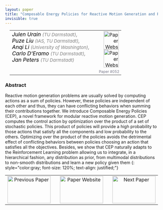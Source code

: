 ```yaml
---
layout: paper
title: "Composable Energy Policies for Reactive Motion Generation and Reinforcement Learning "
invisible: true
---
```

<table width = "95%" style="padding-left: 15px; margin-left: auto; margin-right: 10px;">
<tr><td style = "vertical-align: top; padding-right: 25px;" rowspan="2">
<span style="color:black; font-size: 110%;"><i>
Julen Urain <span style="color:gray; font-size: 85%">(TU Darmstadt)</span><span style="color:gray; font-size: 100%">,</span><br>  Puze Liu <span style="color:gray; font-size: 85%">(IAS, TU Darmstadt)</span><span style="color:gray; font-size: 100%">,</span><br>  Anqi Li <span style="color:gray; font-size: 85%">(University of Washington)</span><span style="color:gray; font-size: 100%">,</span><br>  Carlo D'Eramo <span style="color:gray; font-size: 85%">(TU Darmstadt)</span><span style="color:gray; font-size: 100%">,</span><br>  Jan Peters <span style="color:gray; font-size: 85%">(TU Darmstadt)</span>
</i></span>
</td>
<td style="text-align: right;"><a href="http://www.roboticsproceedings.org/rss17/p052.pdf"><img src="{{ site.baseurl }}/images/paper_link.png" alt="Paper Website" width = "50"  height = "60"/></a><br> <a href="https://sites.google.com/view/composable-energy-policies/home"><img src="{{ site.baseurl }}/images/website_link.png" alt="Paper Website" width = "50"  height = "60"/></a><br>    </td>
</tr>
<tr>
<td style="color:#777789; text-align:right; font-size: 75%; margin-right:10px;">Paper&nbsp;#052</td>
</tr>
</table>


### Abstract
Reactive motion generation problems are usually solved by computing actions as a sum of policies. However, these policies are independent of each other and thus, they can have conflicting behaviors when summing their contributions together. We introduce Composable Energy Policies (CEP), a novel framework for modular reactive motion generation. CEP computes the control action by optimization over the product of a set of stochastic policies. This product of policies will provide a high probability to those actions that satisfy all the components and low probability to the others. Optimizing over the product of the policies avoids the detrimental effect of conflicting behaviors between policies choosing an action that satisfies all the objectives.  Besides, we show that CEP naturally adapts to the Reinforcement Learning problem allowing us to integrate, in a hierarchical fashion, any distribution as prior, from multimodal distributions to non-smooth distributions and learn a new policy given them
{: style="color:gray; font-size: 120%; text-align: justified;"}



<table width="100%">
 <tr>
    <td style="width: 30%; text-align: center;"><a href="{{ site.baseurl }}/program/papers/051/">
<img src="{{ site.baseurl }}/images/previous_icon.png"
       alt="Previous Paper" width = "142"  height = "90"/> 
</a> </td>
<td style="text-align: center;"><a href="{{ site.baseurl }}/program/papers">
<img src="{{ site.baseurl }}/images/overview_icon.png"
       alt="Paper Website" width = "142"  height = "90"/> 
</a> </td>
    <td style="width: 30%; text-align: center;"><a href="{{ site.baseurl }}/program/papers/053/">
    <img src="{{ site.baseurl }}/images/next_icon.png"
        alt="Next Paper" width = "142"  height = "90"/>
    </a></td>
</tr>
</table>